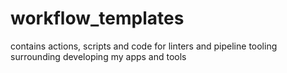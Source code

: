 # workflow_templates
contains actions, scripts and code for linters and pipeline tooling surrounding developing my apps and tools
